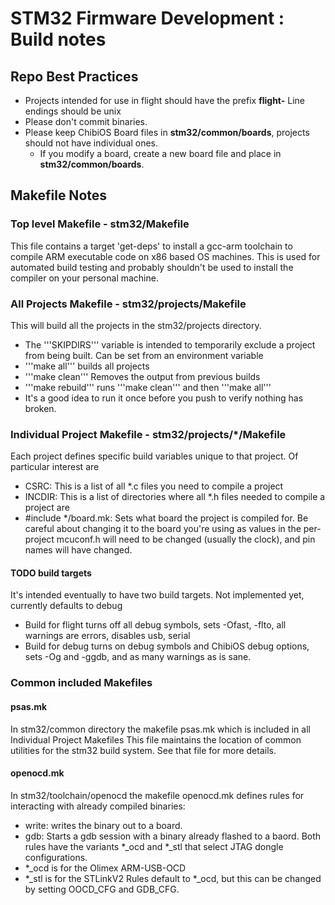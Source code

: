 # STM32 Firmware Development : Build notes

## Repo Best Practices
- Projects intended for use in flight should have the prefix **flight-** Line endings should be unix
- Please don't commit binaries. 
- Please keep ChibiOS Board files in **stm32/common/boards**, projects should not have individual ones.
    - If you modify a board, create a new board file and place in **stm32/common/boards**.

## Makefile Notes

### Top level Makefile - stm32/Makefile

This file contains a target 'get-deps' to install a gcc-arm toolchain to compile ARM executable code on x86 based OS machines.
This is used for automated build testing and probably shouldn't be used to install the compiler on your personal machine.

### All Projects Makefile - stm32/projects/Makefile

This will build all the projects in the stm32/projects directory.
- The '''SKIPDIRS''' variable is intended to temporarily exclude a project from being built. Can be set from an environment variable
- '''make all''' builds all projects
- '''make clean''' Removes the output from previous builds
- '''make rebuild''' runs '''make clean''' and then '''make all'''
- It's a good idea to run it once before you push to verify nothing has broken.

### Individual Project Makefile - stm32/projects/*/Makefile

Each project defines specific build variables unique to that project. Of particular interest are
 - CSRC: This is a list of all *.c files you need to compile a project
 - INCDIR: This is a list of directories where all *.h files needed to compile a project are
 - #include */board.mk: Sets what board the project is compiled for. Be careful about changing it
to the board you're using as values in the per-project mcuconf.h will need to be changed (usually the clock), and
pin names will have changed.

#### TODO build targets
It's intended eventually to have two build targets. Not implemented yet, currently defaults to debug
- Build for flight turns off all debug symbols, sets -Ofast, -flto, all warnings are errors, disables usb, serial
- Build for debug turns on debug symbols and ChibiOS debug options, sets -Og and -ggdb, and as many warnings as is sane.

### Common included Makefiles

#### psas.mk
In stm32/common directory the makefile psas.mk which is included in all Individual Project Makefiles
This file maintains the location of common utilities for the stm32 build system. See that file for more details.

#### openocd.mk
In stm32/toolchain/openocd the makefile openocd.mk defines rules for interacting with already compiled binaries:
 - write: writes the binary out to a board.
 - gdb: Starts a gdb session with a binary already flashed to a baord.
Both rules have the variants *_ocd and *_stl that select JTAG dongle configurations.
 - *_ocd is for the Olimex ARM-USB-OCD
 - *_stl is for the STLinkV2
Rules default to *_ocd, but this can be changed by setting OOCD_CFG and GDB_CFG.

